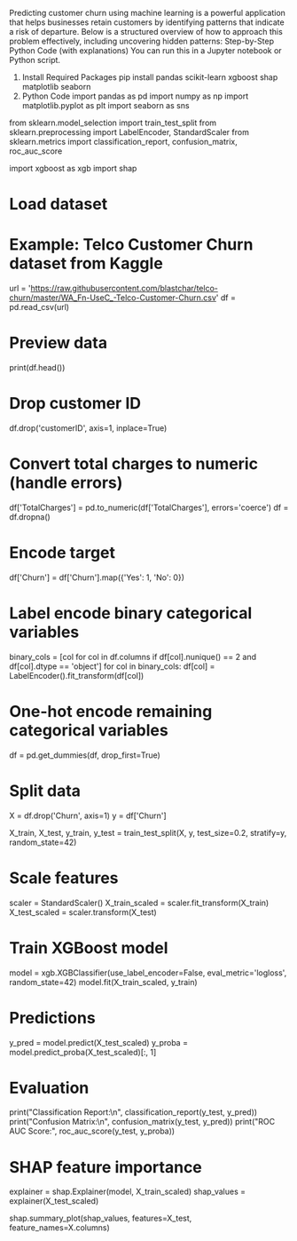 Predicting customer churn using machine learning is a powerful application that helps businesses retain customers by identifying patterns that indicate a risk of departure. Below is a structured overview of how to approach this problem effectively, including uncovering hidden patterns:
Step-by-Step Python Code (with explanations)
You can run this in a Jupyter notebook or Python script.

1. Install Required Packages
   pip install pandas scikit-learn xgboost shap matplotlib seaborn
2. Python Code
   import pandas as pd
import numpy as np
import matplotlib.pyplot as plt
import seaborn as sns

from sklearn.model_selection import train_test_split
from sklearn.preprocessing import LabelEncoder, StandardScaler
from sklearn.metrics import classification_report, confusion_matrix, roc_auc_score

import xgboost as xgb
import shap

# Load dataset
# Example: Telco Customer Churn dataset from Kaggle
url = 'https://raw.githubusercontent.com/blastchar/telco-churn/master/WA_Fn-UseC_-Telco-Customer-Churn.csv'
df = pd.read_csv(url)

# Preview data
print(df.head())

# Drop customer ID
df.drop('customerID', axis=1, inplace=True)

# Convert total charges to numeric (handle errors)
df['TotalCharges'] = pd.to_numeric(df['TotalCharges'], errors='coerce')
df = df.dropna()

# Encode target
df['Churn'] = df['Churn'].map({'Yes': 1, 'No': 0})

# Label encode binary categorical variables
binary_cols = [col for col in df.columns if df[col].nunique() == 2 and df[col].dtype == 'object']
for col in binary_cols:
    df[col] = LabelEncoder().fit_transform(df[col])

# One-hot encode remaining categorical variables
df = pd.get_dummies(df, drop_first=True)

# Split data
X = df.drop('Churn', axis=1)
y = df['Churn']

X_train, X_test, y_train, y_test = train_test_split(X, y, test_size=0.2, stratify=y, random_state=42)

# Scale features
scaler = StandardScaler()
X_train_scaled = scaler.fit_transform(X_train)
X_test_scaled = scaler.transform(X_test)

# Train XGBoost model
model = xgb.XGBClassifier(use_label_encoder=False, eval_metric='logloss', random_state=42)
model.fit(X_train_scaled, y_train)

# Predictions
y_pred = model.predict(X_test_scaled)
y_proba = model.predict_proba(X_test_scaled)[:, 1]

# Evaluation
print("Classification Report:\n", classification_report(y_test, y_pred))
print("Confusion Matrix:\n", confusion_matrix(y_test, y_pred))
print("ROC AUC Score:", roc_auc_score(y_test, y_proba))

# SHAP feature importance
explainer = shap.Explainer(model, X_train_scaled)
shap_values = explainer(X_test_scaled)

shap.summary_plot(shap_values, features=X_test, feature_names=X.columns)
